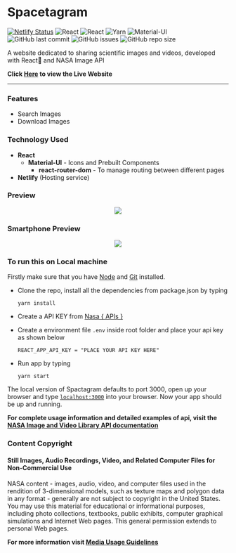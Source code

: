 # Spacetagram

[![Netlify Status](https://api.netlify.com/api/v1/badges/3b3bff3f-aa1c-47b7-a93d-b904091d6498/deploy-status)](https://app.netlify.com/sites/spacetagram-nasa/deploys)
![React](https://img.shields.io/badge/React-05122A&logo=react)
![React](https://img.shields.io/badge/Javascript-05122A)
![Yarn](https://img.shields.io/badge/Yarn-05122Al)
![Material-UI](https://img.shields.io/badge/Material--UI-05122A)
![GitHub last commit](https://img.shields.io/github/last-commit/BhCh7051/spacetagram-master)
![GitHub issues](https://img.shields.io/github/issues/BhCh7051/spacetagram-master)
![GitHub repo size](https://img.shields.io/github/repo-size/BhCh7051/spacetagram-master)

A website dedicated to sharing scientific images and videos, developed with React🚀 and NASA Image API

**Click [Here](https://spacetagram-nasa.netlify.app/) to view the Live Website**

---

### Features

- Search Images
- Download Images

### Technology Used

- **React**
    - **Material-UI** - Icons and Prebuilt Components
        - **react-router-dom** - To manage routing between different pages
- **Netlify** (Hosting service)

### Preview

<p align="center">
<img src="./public/spacetagram.gif" />
</p>

### Smartphone Preview

<p align="center">
<img src="./public/spacetagramMobile.gif" />
</p>

### To run this on Local machine

Firstly make sure that you have [Node](https://nodejs.org/en/download/)
and [Git](https://git-scm.com/book/en/v2/Getting-Started-Installing-Git)  installed.

- Clone the repo, install all the dependencies from package.json by typing

  ```yarn install```

- Create a API KEY from [Nasa { APIs }](https://api.nasa.gov/)

- Create a environment file `.env` inside root folder and place your api key as shown below

  ```dotenv
  REACT_APP_API_KEY = "PLACE YOUR API KEY HERE"
  ```

- Run app by typing

  ```
  yarn start
  ```

The local version of Spactagram defaults to port 3000, open up your browser and
type [`localhost:3000`](http://localhost:3000) into your browser. Now your app should be up and running.

**For complete usage information and detailed examples of api, visit
the [NASA Image and Video Library API documentation](https://images.nasa.gov/docs/images.nasa.gov_api_docs.pdf)**

### Content Copyright

#### Still Images, Audio Recordings, Video, and Related Computer Files for Non-Commercial Use

NASA content - images, audio, video, and computer files used in the rendition of 3-dimensional models, such as texture
maps and polygon data in any format - generally are not subject to copyright in the United States. You may use this
material for educational or informational purposes, including photo collections, textbooks, public exhibits, computer
graphical simulations and Internet Web pages. This general permission extends to personal Web pages.

**For more information visit [Media Usage Guidelines](https://www.nasa.gov/multimedia/guidelines/index.html)**
